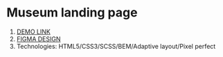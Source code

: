 # Museum landing page
1. [DEMO LINK](https://romekivantsiv.github.io/Museum_Landing/)
2. [FIGMA DESIGN](https://www.figma.com/file/HL3XGt5ZatvJoYBhOaWY5x/museum-prototype?node-id=323%3A1957)
3. Technologies: HTML5/CSS3/SCSS/BEM/Adaptive layout/Pixel perfect
